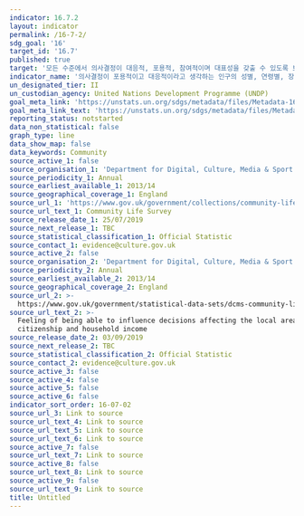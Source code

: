 ```yaml
---
indicator: 16.7.2
layout: indicator
permalink: /16-7-2/
sdg_goal: '16'
target_id: '16.7'
published: true
target: '모든 수준에서 의사결정이 대응적, 포용적, 참여적이며 대표성을 갖출 수 있도록 보장'
indicator_name: '의사결정이 포용적이고 대응적이라고 생각하는 인구의 성별, 연령별, 장애 및 인구집단별 비율'
un_designated_tier: II
un_custodian_agency: United Nations Development Programme (UNDP)
goal_meta_link: 'https://unstats.un.org/sdgs/metadata/files/Metadata-16-07-02.pdf'
goal_meta_link_text: 'https://unstats.un.org/sdgs/metadata/files/Metadata-16-07-02.pdf'
reporting_status: notstarted
data_non_statistical: false
graph_type: line
data_show_map: false
data_keywords: Community
source_active_1: false
source_organisation_1: 'Department for Digital, Culture, Media & Sport'
source_periodicity_1: Annual
source_earliest_available_1: 2013/14
source_geographical_coverage_1: England
source_url_1: 'https://www.gov.uk/government/collections/community-life-survey--2'
source_url_text_1: Community Life Survey
source_release_date_1: 25/07/2019
source_next_release_1: TBC
source_statistical_classification_1: Official Statistic
source_contact_1: evidence@culture.gov.uk
source_active_2: false
source_organisation_2: 'Department for Digital, Culture, Media & Sport'
source_periodicity_2: Annual
source_earliest_available_2: 2013/14
source_geographical_coverage_2: England
source_url_2: >-
  https://www.gov.uk/government/statistical-data-sets/dcms-community-life-survey-ad-hoc-statistical-releases
source_url_text_2: >-
  Feeling of being able to influence decisions affecting the local area by
  citizenship and household income
source_release_date_2: 03/09/2019
source_next_release_2: TBC
source_statistical_classification_2: Official Statistic
source_contact_2: evidence@culture.gov.uk
source_active_3: false
source_active_4: false
source_active_5: false
source_active_6: false
indicator_sort_order: 16-07-02
source_url_3: Link to source
source_url_text_4: Link to source
source_url_text_5: Link to source
source_url_text_6: Link to source
source_active_7: false
source_url_text_7: Link to source
source_active_8: false
source_url_text_8: Link to source
source_active_9: false
source_url_text_9: Link to source
title: Untitled
---
```

